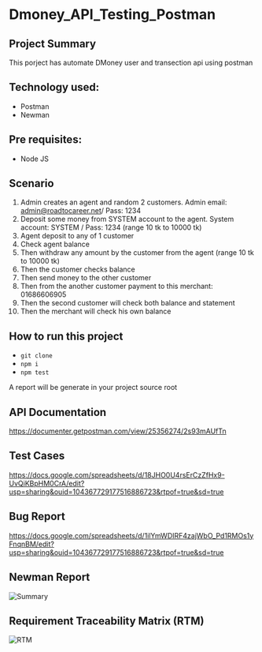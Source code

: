 # Dmoney_API_Testing_Postman

## Project Summary
This porject has automate DMoney user and transection api using postman

## Technology used:
- Postman
- Newman

## Pre requisites:
- Node JS

## Scenario
1. Admin creates an agent and random 2 customers. Admin email: admin@roadtocareer.net/ Pass: 1234
2. Deposit some money from SYSTEM account to the agent. System account: SYSTEM / Pass: 1234
   (range 10 tk to 10000 tk)
3. Agent deposit to any of 1 customer
4. Check agent balance
5. Then withdraw any amount by the customer from the agent (range 10 tk to 10000 tk)
6. Then the customer checks balance
7. Then send money to the other customer
8. Then from the another customer payment to this merchant: 01686606905
9. Then the second customer will check both balance and statement
10. Then the merchant will check his own balance

## How to run this project
- ``` git clone ```
- ``` npm i ```
- ``` npm test ```

A report will be generate in your project source root

## API Documentation
https://documenter.getpostman.com/view/25356274/2s93mAUfTn

## Test Cases
https://docs.google.com/spreadsheets/d/18JHO0U4rsErCzZfHx9-UvQiKBpHM0CrA/edit?usp=sharing&ouid=104367729177516886723&rtpof=true&sd=true

## Bug Report
https://docs.google.com/spreadsheets/d/1ilYmWDIRF4zajWbO_Pd1RMOs1yFnqnBM/edit?usp=sharing&ouid=104367729177516886723&rtpof=true&sd=true

## Newman Report
![Summary](https://github.com/fariha28345/Dmoney_API_Testing_Postman/assets/50767962/8ff4aabc-4e79-407b-918c-116ebff47ea1)

## Requirement Traceability Matrix (RTM)
![RTM](https://github.com/fariha28345/Dmoney_API_Testing_Postman/assets/50767962/f145ce74-a529-4c26-96df-a6b575b9a8ed)

